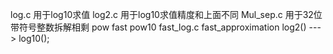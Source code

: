 log.c      用于log10求值
log2.c     用于log10求值精度和上面不同
Mul_sep.c  用于32位带符号整数拆解相剩
pow        fast pow10
fast_log.c fast_approximation log2() ---> log10();
